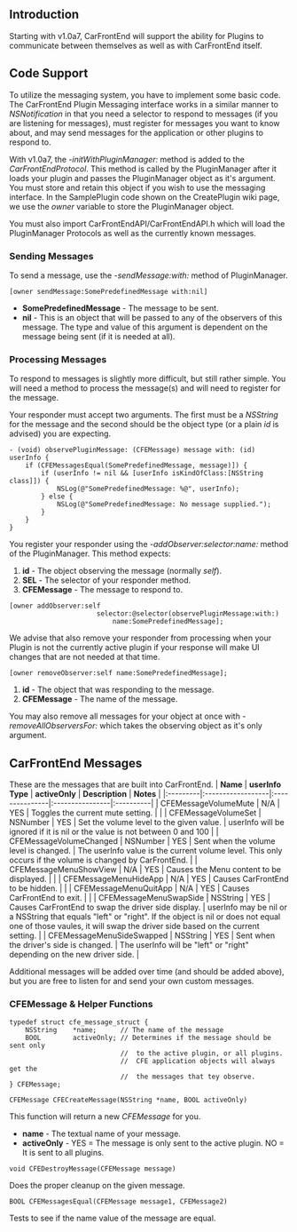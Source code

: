 ## Introduction ##
Starting with v1.0a7, CarFrontEnd will support the ability for Plugins to communicate between themselves as well as with CarFrontEnd itself.

## Code Support ##

To utilize the messaging system, you have to implement some basic code. The CarFrontEnd Plugin Messaging interface works in a similar manner to _NSNotification_ in that you need a selector to respond to messages (if you are listening for messages), must register for messages you want to know about, and may send messages for the application or other plugins to respond to.

With v1.0a7, the _-initWithPluginManager:_ method is added to the _CarFrontEndProtocol_. This method is called by the PluginManager after it loads your plugin and passes the PluginManager object as it's argument. You must store and retain this object if you wish to use the messaging interface. In the SamplePlugin code shown on the CreatePlugin wiki page, we use the _owner_ variable to store the PluginManager object.

You must also import CarFrontEndAPI/CarFrontEndAPI.h which will load the PluginManager Protocols as well as the currently known messages.

### Sending Messages ###

To send a message, use the _-sendMessage:with:_ method of PluginManager.
```
[owner sendMessage:SomePredefinedMessage with:nil]
```
  * **SomePredefinedMessage** - The message to be sent.
  * **nil** - This is an object that will be passed to any of the observers of this message. The type and value of this argument is dependent on the message being sent (if it is needed at all).

### Processing Messages ###

To respond to messages is slightly more difficult, but still rather simple. You will need a method to process the message(s) and will need to  register for the message.

Your responder must accept two arguments. The first must be a _NSString_ for the message and the second should be the object type (or a plain _id_ is advised) you are expecting.
```
- (void) observePluginMessage: (CFEMessage) message with: (id) userInfo {
    if (CFEMessagesEqual(SomePredefinedMessage, message)]) {
        if (userInfo != nil && [userInfo isKindOfClass:[NSString class]]) {
            NSLog(@"SomePredefinedMessage: %@", userInfo);
        } else {
            NSLog(@"SomePredefinedMessage: No message supplied.");
        }
    }
}
```

You register your responder using the _-addObserver:selector:name:_ method of the PluginManager. This method expects:
  1. **id** - The object observing the message (normally _self_).
  1. **SEL** - The selector of your responder method.
  1. **CFEMessage** - The message to respond to.
```
[owner addObserver:self
                      selector:@selector(observePluginMessage:with:)
                          name:SomePredefinedMessage];
```

We advise that also remove your responder from processing when your Plugin is not the currently active plugin if your response will make UI changes that are not needed at that time.
```
[owner removeObserver:self name:SomePredefinedMessage];
```
  1. **id** - The object that was responding to the message.
  1. **CFEMessage** - The name of the message.

You may also remove all messages for your object at once with _-removeAllObserversFor:_ which takes the observing object as it's only argument.

## CarFrontEnd Messages ##

These are the messages that are built into CarFrontEnd.
| **Name** | **userInfo Type** | **activeOnly** | **Description** | **Notes** |
|:---------|:------------------|:---------------|:----------------|:----------|
| CFEMessageVolumeMute | N/A | YES | Toggles the current mute setting. |  |
| CFEMessageVolumeSet | NSNumber | YES | Set the volume level to the given value. | userInfo will be ignored if it is nil or the value is not between 0 and 100 |
| CFEMessageVolumeChanged | NSNumber | YES | Sent when the volume level is changed. | The userInfo value is the current volume level. This only occurs if the volume is changed by CarFrontEnd. |
| CFEMessageMenuShowView | N/A | YES | Causes the Menu content to be displayed. |  |
| CFEMessageMenuHideApp | N/A | YES | Causes CarFrontEnd to be hidden. |  |
| CFEMessageMenuQuitApp | N/A | YES | Causes CarFrontEnd to exit. |  |
| CFEMessageMenuSwapSide | NSString | YES | Causes CarFrontEnd to swap the driver side display. | userInfo may be nil or a NSString that equals "left" or "right". If the object is nil or does not equal one of those vaules, it will swap the driver side based on the current setting. |
| CFEMessageMenuSideSwapped | NSString | YES | Sent when the driver's side is changed. | The userInfo will be "left" or "right" depending on the new driver side. |

Additional messages will be added over time (and should be added above), but you are free to listen for and send your own custom messages.

### CFEMessage & Helper Functions ###
```
typedef struct cfe_message_struct {
    NSString    *name;      // The name of the message
    BOOL        activeOnly; // Determines if the message should be sent only
                            //  to the active plugin, or all plugins.
                            //  CFE application objects will always get the
                            //  the messages that tey observe.
} CFEMessage;
```

```
CFEMessage CFECreateMessage(NSString *name, BOOL activeOnly)
```
This function will return a new _CFEMessage_ for you.
  * **name** - The textual name of your message.
  * **activeOnly** - YES = The message is only sent to the active plugin. NO = It is sent to all plugins.

```
void CFEDestroyMessage(CFEMessage message)
```
Does the proper cleanup on the given message.

```
BOOL CFEMessagesEqual(CFEMessage message1, CFEMessage2)
```
Tests to see if the name value of the message are equal.

